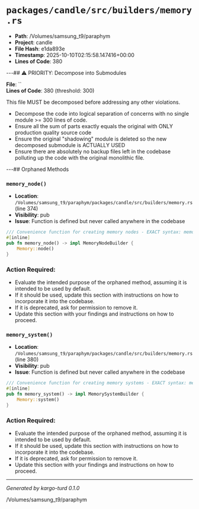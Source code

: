 # `packages/candle/src/builders/memory.rs`

- **Path**: /Volumes/samsung_t9/paraphym
- **Project**: candle
- **File Hash**: e1da893e  
- **Timestamp**: 2025-10-10T02:15:58.147416+00:00  
- **Lines of Code**: 380

---## ⚠️ PRIORITY: Decompose into Submodules

**File**: ``  
**Lines of Code**: 380 (threshold: 300)

This file MUST be decomposed before addressing any other violations.

- Decompose the code into logical separation of concerns with no single module >= 300 lines of code. 
- Ensure all the sum of parts exactly equals the original with ONLY production quality source code
- Ensure the original "shadowing" module is deleted so the new decomposed submodule is ACTUALLY USED
- Ensure there are absolutely no backup files left in the codebase polluting up the code with the original monolithic file.

---## Orphaned Methods


### `memory_node()`

- **Location**: `/Volumes/samsung_t9/paraphym/packages/candle/src/builders/memory.rs` (line 374)
- **Visibility**: pub
- **Issue**: Function is defined but never called anywhere in the codebase

```rust
/// Convenience function for creating memory nodes - EXACT syntax: memory_node()
#[inline]
pub fn memory_node() -> impl MemoryNodeBuilder {
    Memory::node()
}
```

### Action Required:

- Evaluate the intended purpose of the orphaned method, assuming it is intended to be used by default.
- If it should be used, update this section with instructions on how to incorporate it into the codebase.
- If it is deprecated, ask for permission to remove it.
- Update this section with your findings and instructions on how to proceed.


### `memory_system()`

- **Location**: `/Volumes/samsung_t9/paraphym/packages/candle/src/builders/memory.rs` (line 380)
- **Visibility**: pub
- **Issue**: Function is defined but never called anywhere in the codebase

```rust
/// Convenience function for creating memory systems - EXACT syntax: memory_system()
#[inline]
pub fn memory_system() -> impl MemorySystemBuilder {
    Memory::system()
}
```

### Action Required:

- Evaluate the intended purpose of the orphaned method, assuming it is intended to be used by default.
- If it should be used, update this section with instructions on how to incorporate it into the codebase.
- If it is deprecated, ask for permission to remove it.
- Update this section with your findings and instructions on how to proceed.

---

*Generated by kargo-turd 0.1.0*

/Volumes/samsung_t9/paraphym